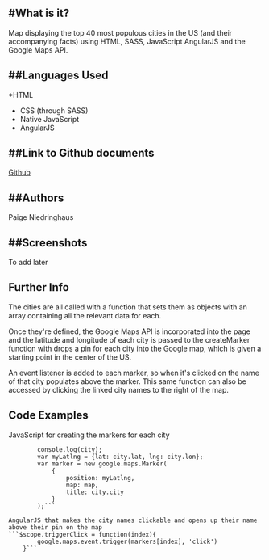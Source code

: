 #What is it?
------------
Map displaying the top 40 most populous cities in the US (and their accompanying facts) using HTML, SASS, JavaScript AngularJS and the Google Maps API.

##Languages Used
------------
*HTML
  * CSS (through SASS)
  * Native JavaScript
  * AngularJS

##Link to Github documents 
------------
[Github](https://github.com/paigen11/google-maps.git)

##Authors
------------
Paige Niedringhaus

##Screenshots
------------
To add later

Further Info
------------
The cities are all called with a function that sets them as objects with an array containing all the relevant data for each. 

Once they're defined, the Google Maps API is incorporated into the page and the latitude and longitude of each city is passed to the createMarker function with drops a pin for each city into the Google map, which is given a starting point in the center of the US.

An event listener is added to each marker, so when it's clicked on the name of that city populates above the marker. This same function can also be accessed by clicking the linked city names to the right of the map.

Code Examples
------------
JavaScript for creating the markers for each city
```function createMarker(city){
		console.log(city);
		var myLatlng = {lat: city.lat, lng: city.lon};
		var marker = new google.maps.Marker(
	        {
	            position: myLatlng,
	            map: map,
	            title: city.city
	        }
	    );```

AngularJS that makes the city names clickable and opens up their name above their pin on the map
```$scope.triggerClick = function(index){
		google.maps.event.trigger(markers[index], 'click')
	}```	    